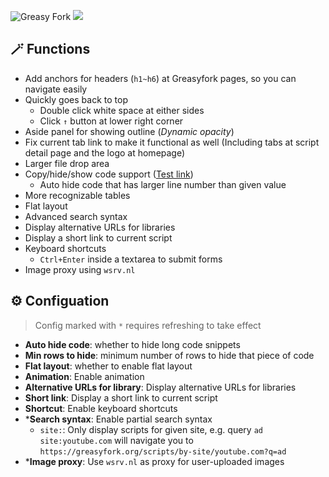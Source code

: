 ![Greasy Fork](https://img.shields.io/greasyfork/dt/467078) [![](https://img.shields.io/badge/Crazy%20Thur.-V%20me%2050-red?logo=kfc)](https://greasyfork.org/rails/active_storage/blobs/redirect/eyJfcmFpbHMiOnsibWVzc2FnZSI6IkJBaHBBaWZvIiwiZXhwIjpudWxsLCJwdXIiOiJibG9iX2lkIn19--10e04ed7ed56ae18d22cec6d675b34fd579cecab/wechat.jpeg?locale=zh-CN)

## 🪄 Functions

- Add anchors for headers (`h1~h6`) at Greasyfork pages, so you can navigate easily
- Quickly goes back to top
  - Double click white space at either sides
  - Click `↑` button at lower right corner
- Aside panel for showing outline (*Dynamic opacity*)
- Fix current tab link to make it functional as well (Including tabs at script detail page and the logo at homepage)
- Larger file drop area
- Copy/hide/show code support ([Test link](https://greasyfork.org/scripts/470224))
  - Auto hide code that has larger line number than given value
- More recognizable tables
- Flat layout
- Advanced search syntax
- Display alternative URLs for libraries
- Display a short link to current script
- Keyboard shortcuts
    - `Ctrl+Enter` inside a textarea to submit forms
- Image proxy using `wsrv.nl`

## ⚙️ Configuation

> Config marked with `*` requires refreshing to take effect

- **Auto hide code**: whether to hide long code snippets
- **Min rows to hide**: minimum number of rows to hide that piece of code
- **Flat layout**: whether to enable flat layout
- **Animation**: Enable animation
- **Alternative URLs for library**: Display alternative URLs for libraries
- **Short link**: Display a short link to current script
- **Shortcut**: Enable keyboard shortcuts
- \***Search syntax**: Enable partial search syntax
  - `site:`: Only display scripts for given site, e.g. query `ad site:youtube.com` will navigate you to `https://greasyfork.org/scripts/by-site/youtube.com?q=ad`
- \***Image proxy**: Use `wsrv.nl` as proxy for user-uploaded images
